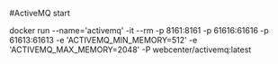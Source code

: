 #ActiveMQ start

docker run --name='activemq' -it --rm -p 8161:8161 -p 61616:61616 -p 61613:61613 -e  'ACTIVEMQ_MIN_MEMORY=512' -e 'ACTIVEMQ_MAX_MEMORY=2048' -P webcenter/activemq:latest
